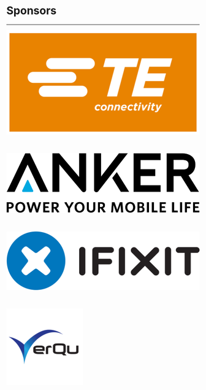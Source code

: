 # Sponsors
---

![TE Connectivity](img/TE-Logo.svg)

<br>

![Anker](img/Anker-Logo.png)

<br>

![iFixit](img/iFixit-Logo.png)

<br>

![VerQu](img/VerQu-Logo.png)
